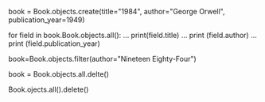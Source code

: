 book = Book.objects.create(title="1984", author="George Orwell", publication_year=1949)

for field in book.Book.objects.all():
...     print(field.title)
...     print (field.author)
...     print (field.publication_year)

book=Book.objects.filter(author="Nineteen Eighty-Four")

book = Book.objects.all.delte()


Book.ojects.all().delete()

